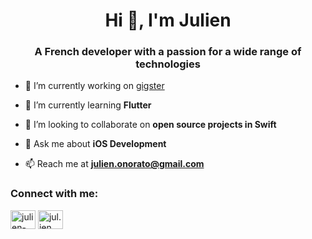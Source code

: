 <h1 align="center">Hi 👋, I'm Julien</h1>
<h3 align="center">A French developer with a passion for a wide range of technologies</h3>

- 🔭 I’m currently working on [gigster](https://github.com/julien-onorato/gigster-client)

- 🌱 I’m currently learning **Flutter**

- 👯 I’m looking to collaborate on **open source projects in Swift**

- 💬 Ask me about **iOS Development**

- 📫 Reach me at **julien.onorato@gmail.com**

<h3 align="left">Connect with me:</h3>
<p align="left">
<a href="https://linkedin.com/in/julien-onorato" target="blank"><img align="center" src="https://raw.githubusercontent.com/rahuldkjain/github-profile-readme-generator/master/src/images/icons/Social/linked-in-alt.svg" alt="julien-onorato" height="30" width="40" /></a>
<a href="https://discord.gg/jul.ien" target="blank"><img align="center" src="https://raw.githubusercontent.com/rahuldkjain/github-profile-readme-generator/master/src/images/icons/Social/discord.svg" alt="jul.ien" height="30" width="40" /></a>
</p>
